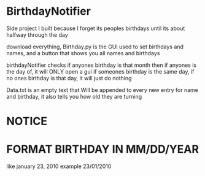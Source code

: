 # BirthdayNotifier

Side project I built because I forget its peoples birthdays until its about halfway through the day

download everything, Birthday.py is the GUI used to set birthdays and names, and a button that shows you all names and birthdays

birthdayNotifier checks if anyones birthday is that month then if anyones is the day of, it will ONLY open a gui if someones birthday is the same day, if no ones birthday is that day, it will just do nothing

Data.txt is an empty text that Will be appended to every new entry for name and birthday, it also tells you how old they are turning

# NOTICE

#   FORMAT BIRTHDAY IN MM/DD/YEAR

like january 23, 2010
example 23/01/2010
